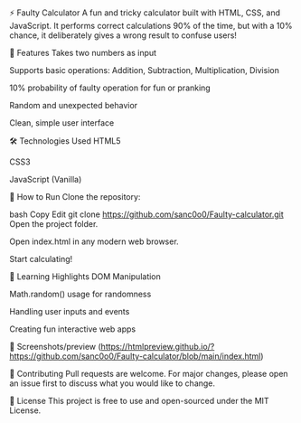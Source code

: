 ⚡ Faulty Calculator
A fun and tricky calculator built with HTML, CSS, and JavaScript.
It performs correct calculations 90% of the time, but with a 10% chance, it deliberately gives a wrong result to confuse users!

📜 Features
Takes two numbers as input

Supports basic operations: Addition, Subtraction, Multiplication, Division

10% probability of faulty operation for fun or pranking

Random and unexpected behavior

Clean, simple user interface

🛠 Technologies Used
HTML5

CSS3

JavaScript (Vanilla)

🚀 How to Run
Clone the repository:

bash
Copy
Edit
git clone https://github.com/sanc0o0/Faulty-calculator.git
Open the project folder.

Open index.html in any modern web browser.

Start calculating!

🎯 Learning Highlights
DOM Manipulation

Math.random() usage for randomness

Handling user inputs and events

Creating fun interactive web apps

📸 Screenshots/preview
(https://htmlpreview.github.io/?https://github.com/sanc0o0/Faulty-calculator/blob/main/index.html)

💬 Contributing
Pull requests are welcome. For major changes, please open an issue first to discuss what you would like to change.

📜 License
This project is free to use and open-sourced under the MIT License.
